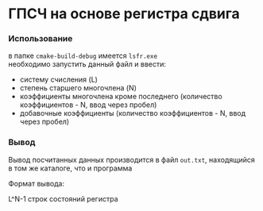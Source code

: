 # ГПСЧ на основе регистра сдвига

### Использование

в папке `cmake-build-debug` имеется `lsfr.exe`<br>
необходимо запустить данный файл и ввести:
- систему счисления (L)
- степень старшего многочлена (N)
- коэффициенты многочлена кроме последнего (количество коэффициентов - N, ввод через пробел)
- добавочные коэффициенты (количество коэффициентов - N, ввод через пробел)


### Вывод

Вывод посчитанных данных производится в файл `out.txt`, находящийся в том же каталоге, что и программа

Формат вывода:

L^N-1 строк состояний регистра

